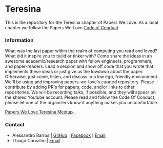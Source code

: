 # Teresina

This is the repository for the Teresina chapter of Papers We Love. As a local chapter we follow the Papers We Love [Code of Conduct](https://github.com/papers-we-love/teresina/blob/master/code-of-conduct.md).

### Information

What was the last paper within the realm of computing you read and loved? What did it inspire you to build or tinker with? Come share the ideas in an awesome academic/research paper with fellow engineers, programmers, and paper-readers. Lead a session and show off code that you wrote that implements these ideas or just give us the lowdown about the paper. Otherwise, just come, listen, and discuss in a low ego, friendly environment. We'll be using and improving papers-we-love's curated repository. Please contribute by adding PR's for papers, code, and/or links to other repositories. We will be recording talks, if possible, and they will appear on the shared Youtube account. Please read and follow the Code Of Conduct, please let one of the organizers know if anything makes you uncomfortable.

[Papers We Love Teresina Meetup](https://www.meetup.com/pt-BR/Papers-We-Love-Teresina/).

### Contact

- Alessandro Barros | [GitHub](https://github.com/Alessandrobarros265) | [Facebook](https://www.facebook.com/long.int.x) | [Email](mailto:ale_alessandro_ale@hotmail.com)
- Thiago Carvalho | [Email](mailto:thiagosousa@hotmail.com)
